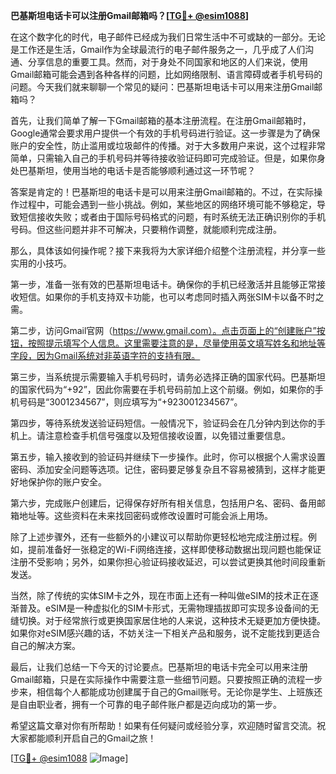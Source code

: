 **巴基斯坦电话卡可以注册Gmail邮箱吗？[[TG💪+ @esim1088](https://t.me/s/esim1088)]**

在这个数字化的时代，电子邮件已经成为我们日常生活中不可或缺的一部分。无论是工作还是生活，Gmail作为全球最流行的电子邮件服务之一，几乎成了人们沟通、分享信息的重要工具。然而，对于身处不同国家和地区的人们来说，使用Gmail邮箱可能会遇到各种各样的问题，比如网络限制、语言障碍或者手机号码的问题。今天我们就来聊聊一个常见的疑问：巴基斯坦电话卡可以用来注册Gmail邮箱吗？

首先，让我们简单了解一下Gmail邮箱的基本注册流程。在注册Gmail邮箱时，Google通常会要求用户提供一个有效的手机号码进行验证。这一步骤是为了确保账户的安全性，防止滥用或垃圾邮件的传播。对于大多数用户来说，这个过程非常简单，只需输入自己的手机号码并等待接收验证码即可完成验证。但是，如果你身处巴基斯坦，使用当地的电话卡是否能够顺利通过这一环节呢？

答案是肯定的！巴基斯坦的电话卡是可以用来注册Gmail邮箱的。不过，在实际操作过程中，可能会遇到一些小挑战。例如，某些地区的网络环境可能不够稳定，导致短信接收失败；或者由于国际号码格式的问题，有时系统无法正确识别你的手机号码。但这些问题并非不可解决，只要稍作调整，就能顺利完成注册。

那么，具体该如何操作呢？接下来我将为大家详细介绍整个注册流程，并分享一些实用的小技巧。

第一步，准备一张有效的巴基斯坦电话卡。确保你的手机已经激活并且能够正常接收短信。如果你的手机支持双卡功能，也可以考虑同时插入两张SIM卡以备不时之需。

第二步，访问Gmail官网（https://www.gmail.com）。点击页面上的“创建账户”按钮，按照提示填写个人信息。这里需要注意的是，尽量使用英文填写姓名和地址等字段，因为Gmail系统对非英语字符的支持有限。

第三步，当系统提示需要输入手机号码时，请务必选择正确的国家代码。巴基斯坦的国家代码为“+92”，因此你需要在手机号码前加上这个前缀。例如，如果你的手机号码是“3001234567”，则应填写为“+923001234567”。

第四步，等待系统发送验证码短信。一般情况下，验证码会在几分钟内到达你的手机上。请注意检查手机信号强度以及短信接收设置，以免错过重要信息。

第五步，输入接收到的验证码并继续下一步操作。此时，你可以根据个人需求设置密码、添加安全问题等选项。记住，密码要足够复杂且不容易被猜到，这样才能更好地保护你的账户安全。

第六步，完成账户创建后，记得保存好所有相关信息，包括用户名、密码、备用邮箱地址等。这些资料在未来找回密码或修改设置时可能会派上用场。

除了上述步骤外，还有一些额外的小建议可以帮助你更轻松地完成注册过程。例如，提前准备好一张稳定的Wi-Fi网络连接，这样即使移动数据出现问题也能保证注册不受影响；另外，如果你担心验证码接收延迟，可以尝试更换其他时间段重新发送。

当然，除了传统的实体SIM卡之外，现在市面上还有一种叫做eSIM的技术正在逐渐普及。eSIM是一种虚拟化的SIM卡形式，无需物理插拔即可实现多设备间的无缝切换。对于经常旅行或更换国家居住地的人来说，这种技术无疑更加方便快捷。如果你对eSIM感兴趣的话，不妨关注一下相关产品和服务，说不定能找到更适合自己的解决方案。

最后，让我们总结一下今天的讨论要点。巴基斯坦的电话卡完全可以用来注册Gmail邮箱，只是在实际操作中需要注意一些细节问题。只要按照正确的流程一步步来，相信每个人都能成功创建属于自己的Gmail账号。无论你是学生、上班族还是自由职业者，拥有一个可靠的电子邮件账户都是迈向成功的第一步。

希望这篇文章对你有所帮助！如果有任何疑问或经验分享，欢迎随时留言交流。祝大家都能顺利开启自己的Gmail之旅！

[[TG💪+ @esim1088](https://t.me/s/esim1088) ![Image](https://i.postimg.cc/4NQfJmqS/Snipaste-2025-05-13-00-14-12.png)]